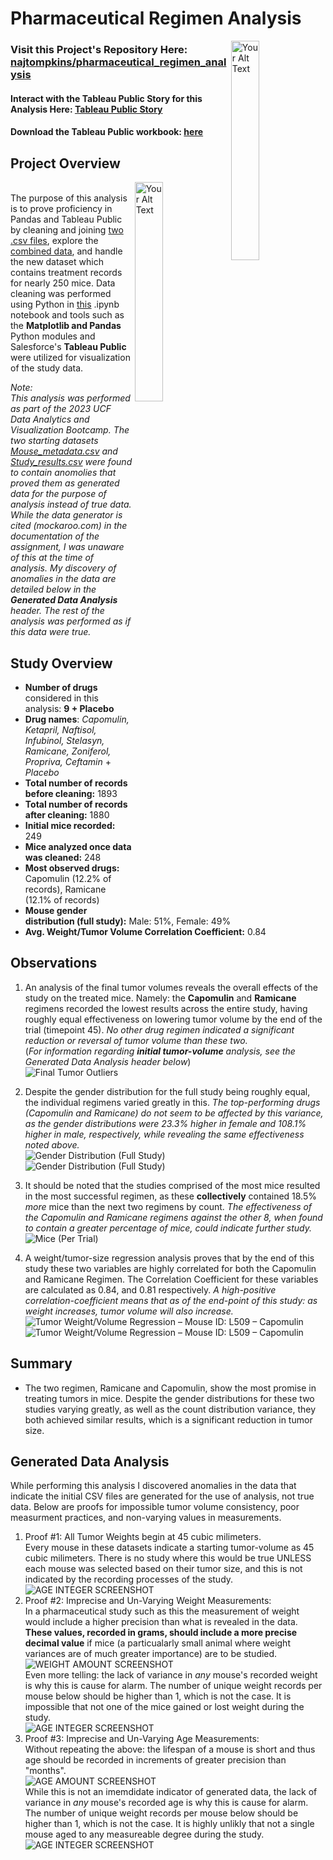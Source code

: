 # Pharmaceutical Regimen Analysis
<img align="right" src="https://www.thesprucepets.com/thmb/dZkkUfHSfoqm3cfShf3XSQHWhrw=/750x0/filters:no_upscale():max_bytes(150000):strip_icc()/GettyImages-590483026-5830cf475f9b58d5b17e8149.jpg" alt="Your Alt Text" align="right" width="30%" height="30%">

### Visit this Project's Repository Here: [najtompkins/pharmaceutical_regimen_analysis](https://github.com/najtompkins/pharmaceutical_regimen_analysis)
#### Interact with the Tableau Public Story for this Analysis Here: [Tableau Public Story](https://public.tableau.com/app/profile/nathan.andrew.tompkins/viz/regimen_analysis/StudyAnalysis?publish=yes)
#### Download the Tableau Public workbook: [here](regimen_analysis.twbx)

<!-- **By: Nathan-Andrew Tompkins** -->
## Project Overview
<img align="right" src="https://tdan.com/wp-content/uploads/2019/07/ART03x-edited-feature-image.png" alt="Your Alt Text" align="right" width="30%" height="30%"> <br>
The purpose of this analysis is to prove proficiency in Pandas and Tableau Public by cleaning and joining [two .csv files](data),  explore the [combined data](data/cleaned_data/cleaned_data.csv), and handle the new dataset which contains treatment records for nearly 250 mice. Data cleaning was performed using Python in [this](matplotlib_pharmaceuticals_analysis.ipynb) .ipynb notebook and tools such as the **Matplotlib and Pandas** Python modules and Salesforce's **Tableau Public** were utilized for visualization of the study data.

*Note:*<br>
*This analysis was performed as part of the 2023 UCF Data Analytics and Visualization Bootcamp. The two starting datasets [Mouse_metadata.csv](data/Mouse_metadata.csv) and [Study_results.csv](data/Study_results.csv) were found to contain anomolies that proved them as generated data for the purpose of analysis instead of true data. While the data generator is cited (mockaroo.com) in the documentation of the assignment, I was unaware of this at the time of analysis. My discovery of anomalies in the data are detailed below in the **Generated Data Analysis** header. The rest of the analysis was performed as if this data were true.*



## Study Overview
- **Number of drugs** considered in this analysis: **9 + Placebo**
- **Drug names**: *Capomulin, Ketapril, Naftisol, Infubinol, Stelasyn, Ramicane, Zoniferol, Propriva, Ceftamin* + *Placebo*
- **Total number of records before cleaning:** 1893
- **Total number of records after cleaning:** 1880
- **Initial mice recorded:** 249
- **Mice analyzed once data was cleaned:** 248
- **Most observed drugs:** Capomulin (12.2% of records), Ramicane (12.1% of records)
- **Mouse gender distribution (full study):** Male: 51%, Female: 49%
- **Avg. Weight/Tumor Volume Correlation Coefficient:** 0.84

## Observations
1. An analysis of the final tumor volumes reveals the overall effects of the study on the treated mice. Namely: the **Capomulin** and **Ramicane** regimens recorded the lowest results across the entire study, having roughly equal effectiveness on lowering tumor volume by the end of the trial (timepoint 45). *No other drug regimen indicated a significant reduction or reversal of tumor volume than these two.* <br> (*For information regarding **initial tumor-volume** analysis, see the Generated Data Analysis header below*) <br>
![Final Tumor Outliers](images/tableau_charts/final_tumor_results.png) <br>

2. Despite the gender distribution for the full study being roughly equal, the individual regimens varied greatly in this. *The top-performing drugs (Capomulin and Ramicane) do not seem to be affected by this variance, as the gender distributions were 23.3% higher in female and 108.1% higher in male, respectively, while revealing the same effectiveness noted above.*  <br>
![Gender Distribution (Full Study)](images/tableau_charts/gender_dist_bar.png) <br>
![Gender Distribution (Full Study)](images/tableau_charts/gender_dist_pie.png) <br>

3. It should be noted that the studies comprised of the most mice resulted in the most successful regimen, as these **collectively** contained 18.5% *more* mice than the next two regimens by count. *The effectiveness of the Capomulin and Ramicane regimens against the other 8, when found to contain a greater percentage of mice, could indicate further study.*  <br>
![Mice (Per Trial)](images/tableau_charts/mice_per_study.png) <br>

4. A weight/tumor-size regression analysis proves that by the end of this study these two variables are highly correlated for both the Capomulin and Ramicane Regimen. The Correlation Coefficient for these variables are calculated as 0.84, and 0.81 respectively. *A high-positive correlation-coefficient means that as of the end-point of this study: as weight increases, tumor volume will also increase.*
![Tumor Weight/Volume Regression – Mouse ID: L509 – Capomulin](images/capomulin_CC.png) <br>
![Tumor Weight/Volume Regression – Mouse ID: L509 – Capomulin](images/ramicane_CC.png) <br>

## Summary
* The two regimen, Ramicane and Capomulin, show the most promise in treating tumors in mice. Despite the gender distributions for these two studies varying greatly, as well as the count distribution variance, they both achieved similar results, which is a significant reduction in tumor size.

## Generated Data Analysis
While performing this analysis I discovered anomalies in the data that indicate the initial CSV files are generated for the use of analysis, not true data. Below are proofs for impossible tumor volume consistency, poor measurment practices, and non-varying values in measurements.
1. Proof #1: All Tumor Weights begin at 45 cubic milimeters. <br>
Every mouse in these datasets indicate a starting tumor-volume as 45 cubic milimeters. There is no study where this would be true UNLESS each mouse was selected based on their tumor size, and this is not indicated by the recording processes of the study. <br>
![AGE INTEGER SCREENSHOT](images/tableau_charts/tumor_weights.png)
2. Proof #2: Imprecise and Un-Varying Weight Measurements: <br> 
In a pharmaceutical study such as this the measurement of weight would include a higher precision than what is revealed in the data. **These values, recorded in grams, should include a more precise decimal value** if mice (a particualarly small animal where weight variances are of much greater importance) are to be studied. <br>
![WEIGHT AMOUNT SCREENSHOT](images/tableau_charts/unique_weights.png) <br>
Even more telling: the lack of variance in *any* mouse's recorded weight is why this is cause for alarm. The number of unique weight records per mouse below should be higher than 1, which is not the case. It is impossible that not one of the mice gained or lost weight during the study. <br>
![AGE INTEGER SCREENSHOT](images/tableau_charts/recorded_weights.png)
3. Proof #3: Imprecise and Un-Varying Age Measurements: <br> 
Without repeating the above: the lifespan of a mouse is short and thus age should be recorded in increments of greater precision than "months". <br>
![AGE AMOUNT SCREENSHOT](images/tableau_charts/unique_ages.png) <br>
While this is not an imemdidate indicator of generated data, the lack of variance in *any* mouse's recorded age is why this is cause for alarm. The number of unique weight records per mouse below should be higher than 1, which is not the case. It is highly unlikly that not a single mouse aged to any measureable degree during the study. <br>
![AGE INTEGER SCREENSHOT](images/tableau_charts/recorded_ages.png) <br>
